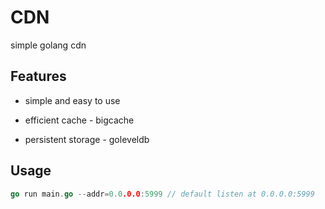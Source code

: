 # CDN
simple golang cdn



## Features

* simple and easy to use

* efficient cache - bigcache

* persistent storage - goleveldb

  

## Usage

```go
go run main.go --addr=0.0.0.0:5999 // default listen at 0.0.0.0:5999
```



